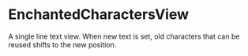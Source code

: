 # EnchantedCharactersView
A single line text view. When new text is set, old characters that can be reused shifts to the new position.
